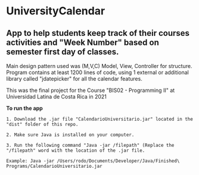 # UniversityCalendar
## App to help students keep track of their courses activities and "Week Number" based on semester first day of classes. 

Main design pattern used was (M,V,C) Model, View, Controller for structure. Program contains at least 1200 lines of code, using 1 external or additional library called "jdatepicker" for all the calendar features. 

This was the final project for the Course "BIS02 - Programming II" at Universidad Latina de Costa Rica in 2021

**To run the app**

    1. Download the .jar file "CalendarioUniversitario.jar" located in the "dist" folder of this repo. 

    2. Make sure Java is installed on your computer. 

    3. Run the following command "Java -jar /filepath" (Replace the "/filepath" word with the location of the .jar file.

    Example: Java -jar /Users/rodo/Documents/Developer/Java/Finished\ Programs/CalendarioUniversitario.jar
